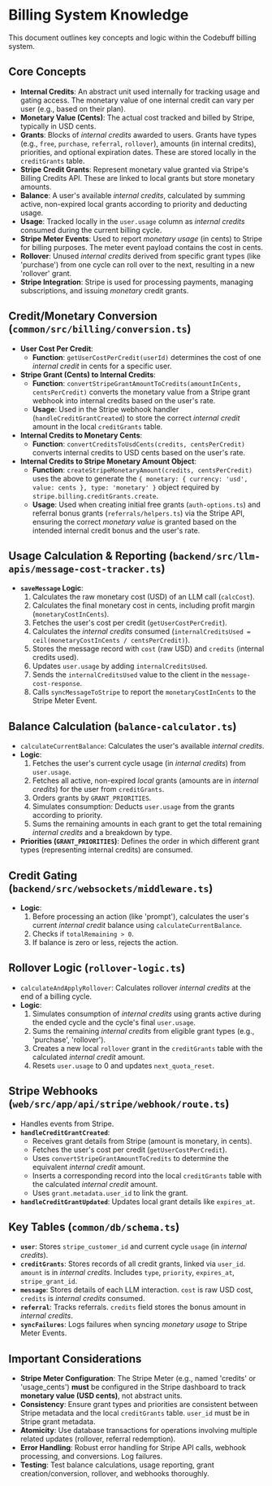 # Billing System Knowledge

This document outlines key concepts and logic within the Codebuff billing system.

## Core Concepts

- **Internal Credits**: An abstract unit used internally for tracking usage and gating access. The monetary value of one internal credit can vary per user (e.g., based on their plan).
- **Monetary Value (Cents)**: The actual cost tracked and billed by Stripe, typically in USD cents.
- **Grants**: Blocks of *internal credits* awarded to users. Grants have types (e.g., `free`, `purchase`, `referral`, `rollover`), amounts (in internal credits), priorities, and optional expiration dates. These are stored locally in the `creditGrants` table.
- **Stripe Credit Grants**: Represent monetary value granted via Stripe's Billing Credits API. These are linked to local grants but store monetary amounts.
- **Balance**: A user's available *internal credits*, calculated by summing active, non-expired local grants according to priority and deducting usage.
- **Usage**: Tracked locally in the `user.usage` column as *internal credits* consumed during the current billing cycle.
- **Stripe Meter Events**: Used to report *monetary usage* (in cents) to Stripe for billing purposes. The meter event payload contains the cost in cents.
- **Rollover**: Unused *internal credits* derived from specific grant types (like 'purchase') from one cycle can roll over to the next, resulting in a new 'rollover' grant.
- **Stripe Integration**: Stripe is used for processing payments, managing subscriptions, and issuing *monetary* credit grants.

## Credit/Monetary Conversion (`common/src/billing/conversion.ts`)

- **User Cost Per Credit**:
    - **Function**: `getUserCostPerCredit(userId)` determines the cost of one *internal credit* in cents for a specific user.
- **Stripe Grant (Cents) to Internal Credits**:
    - **Function**: `convertStripeGrantAmountToCredits(amountInCents, centsPerCredit)` converts the monetary value from a Stripe grant webhook into internal credits based on the user's rate.
    - **Usage**: Used in the Stripe webhook handler (`handleCreditGrantCreated`) to store the correct *internal credit* amount in the local `creditGrants` table.
- **Internal Credits to Monetary Cents**:
    - **Function**: `convertCreditsToUsdCents(credits, centsPerCredit)` converts internal credits to USD cents based on the user's rate.
- **Internal Credits to Stripe Monetary Amount Object**:
    - **Function**: `createStripeMonetaryAmount(credits, centsPerCredit)` uses the above to generate the `{ monetary: { currency: 'usd', value: cents }, type: 'monetary' }` object required by `stripe.billing.creditGrants.create`.
    - **Usage**: Used when creating initial free grants (`auth-options.ts`) and referral bonus grants (`referrals/helpers.ts`) via the Stripe API, ensuring the correct *monetary value* is granted based on the intended internal credit bonus and the user's rate.

## Usage Calculation & Reporting (`backend/src/llm-apis/message-cost-tracker.ts`)

- **`saveMessage` Logic**:
    1. Calculates the raw monetary cost (USD) of an LLM call (`calcCost`).
    2. Calculates the final monetary cost in cents, including profit margin (`monetaryCostInCents`).
    3. Fetches the user's cost per credit (`getUserCostPerCredit`).
    4. Calculates the *internal credits* consumed (`internalCreditsUsed = ceil(monetaryCostInCents / centsPerCredit)`).
    5. Stores the message record with `cost` (raw USD) and `credits` (internal credits used).
    6. Updates `user.usage` by adding `internalCreditsUsed`.
    7. Sends the `internalCreditsUsed` value to the client in the `message-cost-response`.
    8. Calls `syncMessageToStripe` to report the `monetaryCostInCents` to the Stripe Meter Event.

## Balance Calculation (`balance-calculator.ts`)

- `calculateCurrentBalance`: Calculates the user's available *internal credits*.
- **Logic**:
    1. Fetches the user's current cycle usage (in *internal credits*) from `user.usage`.
    2. Fetches all active, non-expired *local* grants (amounts are in *internal credits*) for the user from `creditGrants`.
    3. Orders grants by `GRANT_PRIORITIES`.
    4. Simulates consumption: Deducts `user.usage` from the grants according to priority.
    5. Sums the remaining amounts in each grant to get the total remaining *internal credits* and a breakdown by type.
- **Priorities (`GRANT_PRIORITIES`)**: Defines the order in which different grant types (representing internal credits) are consumed.

## Credit Gating (`backend/src/websockets/middleware.ts`)

- **Logic**:
    1. Before processing an action (like 'prompt'), calculates the user's current *internal credit* balance using `calculateCurrentBalance`.
    2. Checks if `totalRemaining > 0`.
    3. If balance is zero or less, rejects the action.

## Rollover Logic (`rollover-logic.ts`)

- `calculateAndApplyRollover`: Calculates rollover *internal credits* at the end of a billing cycle.
- **Logic**:
    1. Simulates consumption of *internal credits* using grants active during the ended cycle and the cycle's final `user.usage`.
    2. Sums the remaining *internal credits* from eligible grant types (e.g., 'purchase', 'rollover').
    3. Creates a new local `rollover` grant in the `creditGrants` table with the calculated *internal credit* amount.
    4. Resets `user.usage` to 0 and updates `next_quota_reset`.

## Stripe Webhooks (`web/src/app/api/stripe/webhook/route.ts`)

- Handles events from Stripe.
- **`handleCreditGrantCreated`**:
    - Receives grant details from Stripe (amount is monetary, in cents).
    - Fetches the user's cost per credit (`getUserCostPerCredit`).
    - Uses `convertStripeGrantAmountToCredits` to determine the equivalent *internal credit* amount.
    - Inserts a corresponding record into the local `creditGrants` table with the calculated *internal credit* amount.
    - Uses `grant.metadata.user_id` to link the grant.
- **`handleCreditGrantUpdated`**: Updates local grant details like `expires_at`.

## Key Tables (`common/db/schema.ts`)

- **`user`**: Stores `stripe_customer_id` and current cycle `usage` (in *internal credits*).
- **`creditGrants`**: Stores records of all credit grants, linked via `user_id`. `amount` is in *internal credits*. Includes `type`, `priority`, `expires_at`, `stripe_grant_id`.
- **`message`**: Stores details of each LLM interaction. `cost` is raw USD cost, `credits` is *internal credits* consumed.
- **`referral`**: Tracks referrals. `credits` field stores the bonus amount in *internal credits*.
- **`syncFailures`**: Logs failures when syncing *monetary usage* to Stripe Meter Events.

## Important Considerations

- **Stripe Meter Configuration**: The Stripe Meter (e.g., named 'credits' or 'usage_cents') **must** be configured in the Stripe dashboard to track **monetary value (USD cents)**, not abstract units.
- **Consistency**: Ensure grant types and priorities are consistent between Stripe metadata and the local `creditGrants` table. `user_id` must be in Stripe grant metadata.
- **Atomicity**: Use database transactions for operations involving multiple related updates (rollover, referral redemption).
- **Error Handling**: Robust error handling for Stripe API calls, webhook processing, and conversions. Log failures.
- **Testing**: Test balance calculations, usage reporting, grant creation/conversion, rollover, and webhooks thoroughly.
